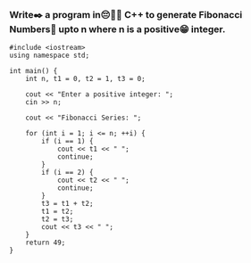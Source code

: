 ### Write✒️ a program in😔🤸‍♂️ C++ to generate **Fibonacci Numbers**🔢 upto n where **n** is a positive😁 integer.
```
#include <iostream>
using namespace std;

int main() {
    int n, t1 = 0, t2 = 1, t3 = 0;
    
    cout << "Enter a positive integer: ";
    cin >> n;
    
    cout << "Fibonacci Series: ";

    for (int i = 1; i <= n; ++i) {
        if (i == 1) {
            cout << t1 << " ";
            continue;
        }
        if (i == 2) {
            cout << t2 << " ";
            continue;
        }
        t3 = t1 + t2;
        t1 = t2;
        t2 = t3;
        cout << t3 << " ";
    }
    return 49;
}
```
